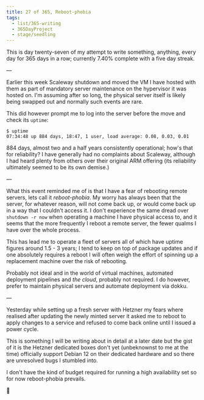 ```yaml
---
title: 27 of 365, Reboot-phobia
tags:
  - list/365-writing
  - 365DayProject
  - stage/seedling
---
```



This is day twenty-seven of my attempt to write something, anything, every day for 365 days in a row; currently 7.40% complete with a five day streak.

—

Earlier this week Scaleway shutdown and moved the VM I have hosted with them as part of mandatory server maintenance on the hypervisor it was hosted on. I'm assuming after so long, the physical server itself is likely being swapped out and normally such events are rare.

This did however prompt me to log into the server before the move and check its `uptime`:

```
$ uptime
07:34:48 up 884 days, 18:47, 1 user, load average: 0.08, 0.03, 0.01
```

884 days, almost two and a half years consistently operational; how's that for reliability? I have generally had no complaints about Scaleway, although I had heard plenty from others over their original ARM offering (its reliability ultimately seemed to be its own demise.)

—

What this event reminded me of is that I have a fear of rebooting remote servers, lets call it *reboot-phobia*. My worry has always been that the server, for whatever reason, will not come back up, or would come back up in a way that I couldn't access it. I don't experience the same dread over `shutdown -r now` when operating a machine I have physical access to, and it seems that the more frequently I reboot a remote server, the fewer qualms I have over the whole process.

This has lead me to operate a fleet of servers all of which have uptime figures around 1.5 - 3 years; I tend to keep on top of package updates and if one absolutely requires a reboot I will often weigh the effort of spinning up a replacement machine over the risk of rebooting.

Probably not ideal and in the world of virtual machines, automated deployment pipelines and *the cloud*, probably not required. I do however, prefer to maintain physical servers and automate deployment via dokku.

—

Yesterday while setting up a fresh server with Hetzner my fears where realised after updating the newly minted server it asked me to reboot to apply changes to a service and refused to come back online until I issued a power cycle.

This is something I will be writing about in detail at a later date but the gist of it is the Hetzner dedicated boxes don't yet (unbeknownst to me at the time) officially support Debian 12 on their dedicated hardware and so there are unresolved bugs I stumbled into.

I don't have the kind of budget required for running a high availability set so for now reboot-phobia prevails.

🌻